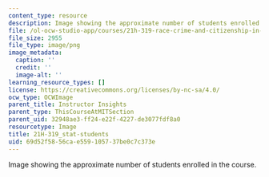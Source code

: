 ```yaml
---
content_type: resource
description: Image showing the approximate number of students enrolled in the course.
file: /ol-ocw-studio-app/courses/21h-319-race-crime-and-citizenship-in-american-law-fall-2014/69d52f5856cae559105737be0c7c373e_21H-319_stat-students.png
file_size: 2955
file_type: image/png
image_metadata:
  caption: ''
  credit: ''
  image-alt: ''
learning_resource_types: []
license: https://creativecommons.org/licenses/by-nc-sa/4.0/
ocw_type: OCWImage
parent_title: Instructor Insights
parent_type: ThisCourseAtMITSection
parent_uid: 32948ae3-ff24-e22f-4227-de3077fdf8a0
resourcetype: Image
title: 21H-319_stat-students
uid: 69d52f58-56ca-e559-1057-37be0c7c373e
---
```

Image showing the approximate number of students enrolled in the course.